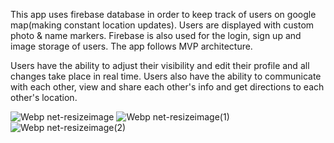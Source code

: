 This app uses firebase database in order to keep track of users on google map(making constant location updates). Users are displayed with custom photo & name markers. Firebase is also used for the login, sign up and image storage of users. The app follows MVP architecture. 

Users have the ability to adjust their visibility and edit their profile and all changes take place in real time. Users also have the ability to communicate with each other, view and share each other's info and get directions to each other's location.

![Webp net-resizeimage](https://user-images.githubusercontent.com/58042128/135546140-bb5e4414-41d2-4999-9d47-e2cf237b417a.jpg)
![Webp net-resizeimage(1)](https://user-images.githubusercontent.com/58042128/135546153-02f2d9ff-d20c-44be-880b-290abce00639.jpg)
![Webp net-resizeimage(2)](https://user-images.githubusercontent.com/58042128/135546169-8b3597a7-c9c7-4a20-8584-c4b3958e0652.jpg)

